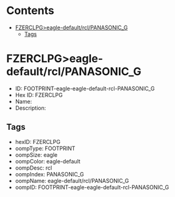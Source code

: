 



Contents
========

* [FZERCLPG>eagle-default/rcl/PANASONIC_G](#fzerclpgeagle-defaultrclpanasonic_g)
	* [Tags](#tags)

# FZERCLPG>eagle-default/rcl/PANASONIC_G

- ID: FOOTPRINT-eagle-eagle-default-rcl-PANASONIC_G
- Hex ID: FZERCLPG
- Name: 
- Description: 

## Tags

- hexID: FZERCLPG
- oompType: FOOTPRINT
- oompSize: eagle
- oompColor: eagle-default
- oompDesc: rcl
- oompIndex: PANASONIC_G
- oompName: eagle-default/rcl/PANASONIC_G
- oompID: FOOTPRINT-eagle-eagle-default-rcl-PANASONIC_G
